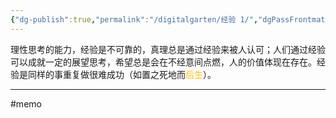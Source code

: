 ```yaml
---
{"dg-publish":true,"permalink":"/digitalgarten/经验 1/","dgPassFrontmatter":true}
---
```


理性思考的能力，经验是不可靠的，真理总是通过经验来被人认可；人们通过经验可以成就一定的展望思考，希望总是会在不经意间点燃，人的价值体现在存在。经验是同样的事重复做很难成功（如置之死地而<font color="#ffc000">后生</font>）。

---
#memo 
